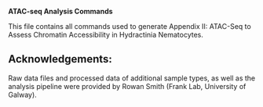 **ATAC-seq Analysis Commands**
  
  This file contains all commands used to generate Appendix II: ATAC-Seq to Assess Chromatin Accessibility in Hydractinia Nematocytes.

## Acknowledgements: 
  Raw data files and processed data of additional sample types, as well as the analysis pipeline were provided by Rowan Smith (Frank Lab, University of Galway).

  
